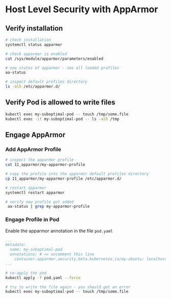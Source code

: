 # Host Level Security with AppArmor

## Verify installation

```bash
# check installation
systemctl status apparmor

# check apparmor is enabled
cat /sys/module/apparmor/parameters/enabled

# see status of apparmor - see all loaded profiles
aa-status

# inspect default profiles directory
ls -alh /etc/apparmor.d/
```

## Verify Pod is allowed to write files

```bash
kubectl exec my-suboptimal-pod -- touch /tmp/some.file
kubectl exec -it my-suboptimal-pod -- ls -alh /tmp
```

## Engage AppArmor

### Add AppArmor Profile

```bash
# inspect the apparmor profile
cat 11_apparmor/my-apparmor-profile

# copy the profile into the apparmor default profiles directory
cp 11_apparmor/my-apparmor-profile /etc/apparmor.d/

# restart apparmor
systemctl restart apparmor

# verify new profile got added
 aa-status | grep my-apparmor-profile
```

### Engage Profile in Pod

Enable the apparmor annotation in the file `pod.yaml`
```yaml
...
metadata:
  name: my-suboptimal-pod
  annotations: # <= uncomment this line
    container.apparmor.security.beta.kubernetes.io/my-ubuntu: localhost/my-apparmor-profile # <= uncomment this line
...
```

```bash
# re-apply the pod
kubectl apply -f pod.yaml --force

# try to write the file again - you should get an error
kubectl exec my-suboptimal-pod -- touch /tmp/some.file
```
